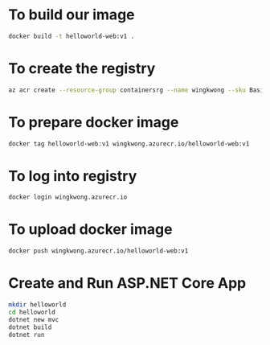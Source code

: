 # To build our image                                          

```bash
docker build -t helloworld-web:v1 . 
```
# To create the registry

```bash
az acr create --resource-group containersrg --name wingkwong --sku Basic
```
# To prepare docker image

```bash
docker tag helloworld-web:v1 wingkwong.azurecr.io/helloworld-web:v1
```

# To log into registry

```bash
docker login wingkwong.azurecr.io
```

# To upload docker image

```bash
docker push wingkwong.azurecr.io/helloworld-web:v1
```

# Create and Run ASP.NET Core App
```bash
mkdir helloworld
cd helloworld
dotnet new mvc
dotnet build
dotnet run
```
